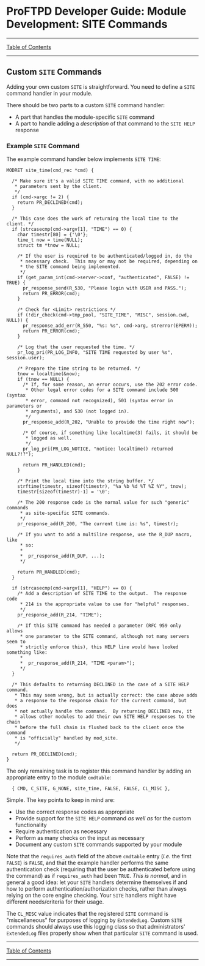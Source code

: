 # ProFTPD Developer Guide: Module Development: SITE Commands

---

[Table of Contents](../toc.md)

---

## Custom `SITE` Commands

Adding your own custom `SITE` is straightforward.  You need to define a
`SITE` command handler in your module.

There should be two parts to a custom `SITE` command handler:

* A part that handles the module-specific `SITE` command
* A part to handle adding a _description_ of that command to the `SITE HELP`
  response

### Example `SITE` Command

The example command handler below implements `SITE TIME`:

```
MODRET site_time(cmd_rec *cmd) {

  /* Make sure it's a valid SITE TIME command, with no additional
   * parameters sent by the client.
   */
  if (cmd->argc != 2) {
    return PR_DECLINED(cmd);
  }

  /* This case does the work of returning the local time to the client. */
  if (strcasecmp(cmd->argv[1], "TIME") == 0) {
    char timestr[80] = {'\0'};
    time_t now = time(NULL);
    struct tm *tnow = NULL;

    /* If the user is required to be authenticated/logged in, do the
     * necessary check.  This may or may not be required, depending on
     * the SITE command being implemented.
     */
    if (get_param_int(cmd->server->conf, "authenticated", FALSE) != TRUE) {
      pr_response_send(R_530, "Please login with USER and PASS.");
      return PR_ERROR(cmd);
    }

    /* Check for <Limit> restrictions */
    if (!dir_check(cmd->tmp_pool, "SITE_TIME", "MISC", session.cwd, NULL)) {
      pr_response_add_err(R_550, "%s: %s", cmd->arg, strerror(EPERM));
      return PR_ERROR(cmd);
    }

    /* Log that the user requested the time. */
    pr_log_pri(PR_LOG_INFO, "SITE TIME requested by user %s", session.user);

    /* Prepare the time string to be returned. */
    tnow = localtime(&now);
    if (tnow == NULL) {
      /* If, for some reason, an error occurs, use the 202 error code.
       * Other legal error codes for a SITE command include 500 (syntax
       * error, command not recognized), 501 (syntax error in parameters or
       * arguments), and 530 (not logged in).
       */
      pr_response_add(R_202, "Unable to provide the time right now");

      /* Of course, if something like localtime(3) fails, it should be
       * logged as well.
       */
      pr_log_pri(PR_LOG_NOTICE, "notice: localtime() returned NULL?!?");

      return PR_HANDLED(cmd);
    }

    /* Print the local time into the string buffer. */
    strftime(timestr, sizeof(timestr), "%a %b %d %T %Z %Y", tnow); 
    timestr[sizeof(timestr)-1] = '\0';

    /* The 200 response code is the normal value for such "generic" commands
     * as site-specific SITE commands.
     */
    pr_response_add(R_200, "The current time is: %s", timestr);

    /* If you want to add a multiline response, use the R_DUP macro, like
     * so:
     *
     *  pr_response_add(R_DUP, ...);
     */

    return PR_HANDLED(cmd);
  }

  if (strcasecmp(cmd->argv[1], "HELP") == 0) {
    /* Add a description of SITE TIME to the output.  The response code
     * 214 is the appropriate value to use for "helpful" responses.
     */
    pr_response_add(R_214, "TIME");

    /* If this SITE command has needed a parameter (RFC 959 only allows
     * one parameter to the SITE command, although not many servers seem to
     * strictly enforce this), this HELP line would have looked something like:
     *
     *  pr_response_add(R_214, "TIME <param>");
     */
  }

  /* This defaults to returning DECLINED in the case of a SITE HELP command.
   * This may seem wrong, but is actually correct: the case above adds
   * a response to the response chain for the current command, but does
   * not actually handle the command.  By returning DECLINED now, it
   * allows other modules to add their own SITE HELP responses to the chain
   * before the full chain is flushed back to the client once the command
   * is "officially" handled by mod_site.
   */

  return PR_DECLINED(cmd);
}
```

The only remaining task is to register this command handler by adding
an appropriate entry to the module `cmdtable`:

```
  { CMD, C_SITE, G_NONE, site_time, FALSE, FALSE, CL_MISC },
```

Simple.  The key points to keep in mind are:

* Use the correct response codes as appropriate
* Provide support for the `SITE HELP` command _as well as_ for the custom
  functionality
* Require authentication as necessary
* Perform as many checks on the input as necessary
* Document any custom `SITE` commands supported by your module

Note that the `requires_auth` field of the above `cmdtable` entry (_i.e._ the
first `FALSE`) is `FALSE`, and that the example handler performs the same
authentication check (requiring that the user be authenticated before
using the command) as if `requires_auth` had been `TRUE`.
_This is normal_, and in general a good idea: let your `SITE` handlers
determine themselves if and how to perform authentication/authorization checks,
rather than always relying on the core engine checking.  Your `SITE` handlers
might have different needs/criteria for their usage.

The `CL_MISC` value indicates that the registered `SITE` command is
"miscellaneous" for purposes of logging by `ExtendedLog`.  Custom `SITE`
commands should always use this logging class so that administrators'
`ExtendedLog` files properly show when that particular `SITE` command is used.

---

[Table of Contents](../toc.md)

---
